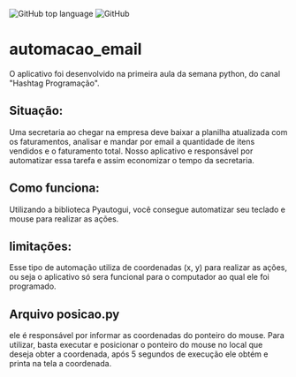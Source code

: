 
![GitHub top language](https://img.shields.io/github/languages/top/Alisson-tech/automacao_email)
![GitHub](https://img.shields.io/github/license/Alisson-tech/automacao_email)


# automacao_email

O aplicativo foi desenvolvido na primeira aula da semana python, do canal "Hashtag Programação".


## Situação:

Uma secretaria ao chegar na empresa deve baixar a planilha atualizada com os faturamentos, analisar e mandar por email a quantidade de itens vendidos e o faturamento total.
Nosso aplicativo e responsável por automatizar essa tarefa e assim economizar o tempo da secretaria.

##  Como funciona:

Utilizando a biblioteca Pyautogui, você consegue automatizar seu teclado e mouse para realizar as ações.

## limitações:

Esse tipo de automação utiliza de coordenadas (x, y) para realizar as ações, ou seja o aplicativo só sera funcional para o computador ao qual ele foi  programado.

## Arquivo posicao.py

ele é responsável por informar as coordenadas do ponteiro do mouse. Para utilizar, basta executar e posicionar o ponteiro do mouse no local que deseja obter a coordenada, 
após 5 segundos de execução ele obtém e printa na tela a coordenada.

